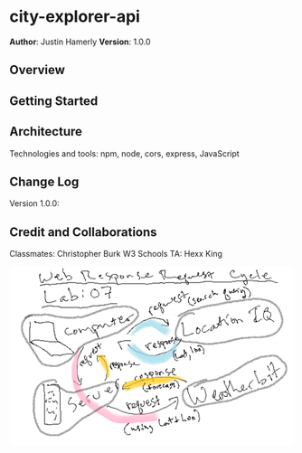 # city-explorer-api

**Author**: Justin Hamerly
**Version**: 1.0.0 

## Overview
<!-- Provide a high level overview of what this application is and why you are building it, beyond the fact that it's an assignment for this class. (i.e. What's your problem domain?) -->

## Getting Started
<!-- What are the steps that a user must take in order to build this app on their own machine and get it running? -->

## Architecture
Technologies and tools: npm, node, cors, express, JavaScript

## Change Log
Version 1.0.0: 

## Credit and Collaborations
Classmates: Christopher Burk
W3 Schools
TA: Hexx King

![WRRC lab 07](./img/lab07WRRC.png)